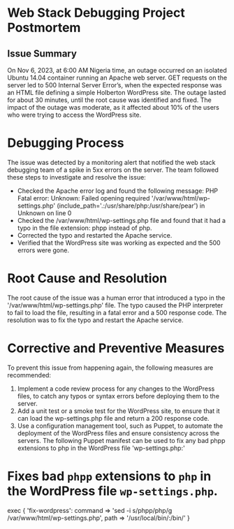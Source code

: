 # Web Stack Debugging Project Postmortem

## Issue Summary
On Nov 6, 2023, at 6:00 AM Nigeria time, an outage occurred on an isolated Ubuntu 14.04 container running an Apache web server. GET requests on the server led to 500 Internal Server Error’s, when the expected response was an HTML file defining a simple Holberton WordPress site. The outage lasted for about 30 minutes, until the root cause was identified and fixed. The impact of the outage was moderate, as it affected about 10% of the users who were trying to access the WordPress site.

# Debugging Process
The issue was detected by a monitoring alert that notified the web stack debugging team of a spike in 5xx errors on the server. The team followed these steps to investigate and resolve the issue:
* Checked the Apache error log and found the following message: PHP Fatal error:  Unknown: Failed opening required '/var/www/html/wp-settings.php' (include_path='.:/usr/share/php:/usr/share/pear') in Unknown on line 0
* Checked the /var/www/html/wp-settings.php file and found that it had a typo in the file extension: phpp instead of php.
* Corrected the typo and restarted the Apache service.
* Verified that the WordPress site was working as expected and the 500 errors were gone.

# Root Cause and Resolution
The root cause of the issue was a human error that introduced a typo in the '/var/www/html/wp-settings.php' file. The typo caused the PHP interpreter to fail to load the file, resulting in a fatal error and a 500 response code. The resolution was to fix the typo and restart the Apache service.

# Corrective and Preventive Measures
To prevent this issue from happening again, the following measures are recommended:
1. Implement a code review process for any changes to the WordPress files, to catch any typos or syntax errors before deploying them to the server.
2. Add a unit test or a smoke test for the WordPress site, to ensure that it can load the wp-settings.php file and return a 200 response code.
3. Use a configuration management tool, such as Puppet, to automate the deployment of the WordPress files and ensure consistency across the servers. The following Puppet manifest can be used to fix any bad phpp extensions to php in the WordPress file 'wp-settings.php:'

# Fixes bad `phpp` extensions to `php` in the WordPress file `wp-settings.php`.

exec { 'fix-wordpress':
  command => 'sed -i s/phpp/php/g /var/www/html/wp-settings.php',
  path    => '/usr/local/bin/:/bin/'
}


